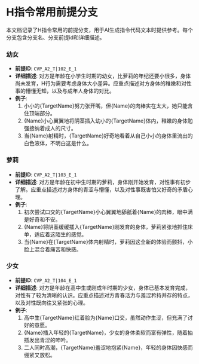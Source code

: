 # H指令常用前提分支

本文档记录了H指令常用的前提分支，用于AI生成指令代码文本时提供参考。每个分支包含分支名、分支前提id和详细描述。

### 幼女
- **前提ID**: `CVP_A2_T|102_E_1`
- **详细描述**: 对方是年龄在小学生时期的幼女，比萝莉的年纪还要小很多，身体尚未发育，H行为需要考虑身体大小差异。应重点描述对方身体的稚嫩和对性事的懵懂无知，以及与成年人身体的对比。
- **例子**:
  1. 小小的{TargetName}努力张开嘴，但{Name}的肉棒实在太大，她只能含住顶端部分。
  2. {Name}小心翼翼地将阴茎插入幼小的{TargetName}体内，稚嫩的身体勉强接纳着成人的尺寸。
  3. 当{Name}射精时，{TargetName}好奇地看着从自己小小的身体里流出的白色液体，不明白这是什么。

### 萝莉
- **前提ID**: `CVP_A2_T|103_E_1`
- **详细描述**: 对方是年龄在初中生时期的萝莉，身体刚开始发育，对性事有初步了解。应重点描述对方身体的青涩与懵懂，以及对性事既害怕又好奇的矛盾心理。
- **例子**:
  1. 初次尝试口交的{TargetName}小心翼翼地舔舐着{Name}的肉棒，眼中满是好奇和不安。
  2. {Name}将阴茎缓缓插入{TargetName}刚发育的身体，萝莉紧张地抓住床单，适应着这陌生的感觉。
  3. 当{Name}在{TargetName}体内射精时，萝莉因这全新的体验而颤抖，小脸上混合着痛苦和快感。

### 少女
- **前提ID**: `CVP_A2_T|104_E_1`
- **详细描述**: 对方是年龄在高中生或刚成年时期的少女，身体已基本发育完成，对性有了较为清晰的认识。应重点描述对方青春活力与羞涩矜持并存的特点，以及对性既向往又紧张的心理。
- **例子**:
  1. 高中生{TargetName}红着脸为{Name}口交，虽然动作生涩，但充满了讨好的意愿。
  2. {Name}插入年轻的{TargetName}，少女的身体柔软而富有弹性，随着抽插发出青涩的呻吟。
  3. 二人同时高潮，{TargetName}羞涩地抱紧{Name}，年轻的身体因快感而绷紧又放松。
